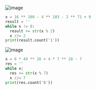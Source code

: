 ![image](https://user-images.githubusercontent.com/70198995/174301198-2f18d5f1-07ed-4955-8f02-f6fbf141e21f.png)

```python
x = 16 ** 108 - 4 ** 103 - 2 ** 71 + 9
result = ''
while x != 0:
  result += str(x % 2)
  x //= 2
print(result.count('1'))
```

![image](https://user-images.githubusercontent.com/70198995/174301243-101a03e0-26b1-4030-bd5f-95a718fc3b8e.png)

```python
x = 6 * 49 ** 26 + 4 * 7 ** 28 - 7
res = ''
while x:
  res += str(x % 7)
  x //= 7
print(res.count('6'))
```
